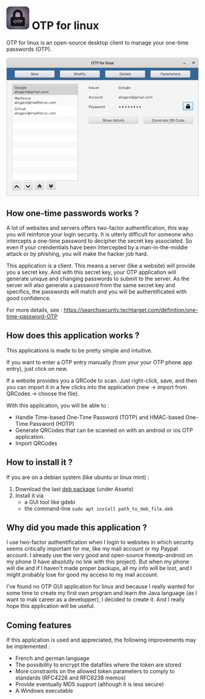 # _![Logo](/Logo_small.png)_ OTP for linux

OTP for linux is an open-source desktop client to manage your one-time passwords (OTP).

![Screenshot](/Screenshot.png)

## How one-time passwords works ?

A lot of websites and servers offers two-factor authentification, this way you will reinforce your login security.
It is utterly difficult for someone who intercepts a one-time password to decipher the secret key associated.
So even if your crendentials have been intercepted by a man-in-the-middle attack or by phishing, you will make the hacker job hard.

This application is a client. This means a server (like a website) will provide you a secret key. And with this secret key, your OTP application will generate unique and changing passwords to submit to the server. As the server will also generate a password from the same secret key and specifics, the passwords will match and you will be authentificated with good confidence.

For more details, see : https://searchsecurity.techtarget.com/definition/one-time-password-OTP


## How does this application works ?

This applications is made to be pretty simple and intuitive.

If you want to enter a OTP entry manually (from your your OTP phone app entry), just click on new.

If a website provides you a QRCode to scan. Just right-click, save, and then you can import it in a few clicks into the application (new -> import from QRCodes -> choose the file).

With this application, you will be able to :
 * Handle Time-based One-Time Password (TOTP) and HMAC-based One-Time Password (HOTP)
 * Generate QRCodes that can be scanned on with an android or ios OTP application.
 * Import QRCodes
 
## How to install it ?

If you are on a debian system (like ubuntu or linux mint) :
1. Download the last [deb package](https://github.com/Alogani/otplinux/releases) (under Assets)
2. Install it via
    * a GUI tool like gdebi
    * the command-line `sudo apt install path_to_deb_file.deb`

## Why did you made this application ?

I use two-factor authentification when I login to websites in which security seems critically important for me, like my mail account or my Paypal account. I already use the very good and open-source freeotp-android on my phone (I have absolutly no link with this project).
But when my phone will die and if I haven't made proper backups, all my info will be lost, and I might probably lose for good my access to my mail account.

I've found no OTP GUI application for linux and because I really wanted for some time to create my first own program and learn the Java language (as I want to mak career as a developper), I decided to create it. And I really hope this application will be useful.


## Coming features

If this application is used and appreciated, the following improvements may be implemented :
* French and german language
* The possibility to encrypt the datafiles where the token are stored
* More constraints on the allowed token parameters to comply to standards (RFC4226 and RFC6238 memos)
* Provide eventually MD5 support (although it is less secure)
* A Windows executable

